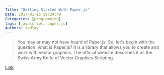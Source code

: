 ```yaml
---
Title: "Getting Started With Paper.js"
Date: 2017-01-15 19:24:40
Categories: [programming]
tags: [javascript, paper.js]
Authors: sedlav
---
```



> You may or may not have heard of Paper.js. So, let's begin with the question: what is Paper.js? It is a library that allows you to create and work with vector graphics. The official website describes it as the Swiss Army Knife of Vector Graphics Scripting.

[Link](https://code.tutsplus.com/series/getting-started-with-paperjs--cms-1057)
